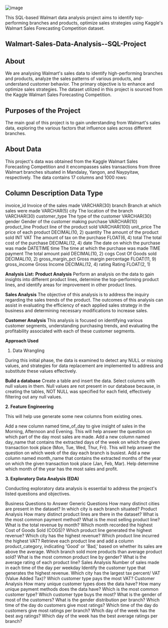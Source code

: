![image](https://github.com/user-attachments/assets/dda870e1-1fe2-47ac-b1d8-504e6b341ac3)


This SQL-based Walmart data analysis project aims to identify top-performing branches and products, optimize sales strategies using Kaggle's Walmart Sales Forecasting Competition dataset.

**Walmart-Sales-Data-Analysis--SQL-Project**
---------------------------------------------------------------------------------------------------------------------------------------------------------------------------------------------------------------------------------------------
**About**
---------------------------------------------------------------------------------------------------------------------------------------------------------------------------------------------------------------------------------------------
We are analysing Walmart's sales data to identify high-performing branches and products, analyze the sales patterns of various products, and understand customer behavior. The primary objective is to enhance and optimize sales strategies. The dataset utilized in this project is sourced from the Kaggle Walmart Sales Forecasting Competition.

**Purposes of the Project**
---------------------------------------------------------------------------------------------------------------------------------------------------------------------------------------------------------------------------------------------
The main goal of this project is to gain understanding from Walmart's sales data, exploring the various factors that influence sales across different branches.

**About Data**
---------------------------------------------------------------------------------------------------------------------------------------------------------------------------------------------------------------------------------------------
This project's data was obtained from the Kaggle Walmart Sales Forecasting Competition and it encompasses sales transactions from three Walmart branches situated in Mandalay, Yangon, and Naypyitaw, respectively. The data contains 17 columns and 1000 rows:

**Column	Description	Data Type**
---------------------------------------------------------------------------------------------------------------------------------------------------------------------------------------------------------------------------------------------
invoice_id	Invoice of the sales made	VARCHAR(30)
branch	Branch at which sales were made	VARCHAR(5)
city	The location of the branch	VARCHAR(30)
customer_type	The type of the customer	VARCHAR(30)
gender	Gender of the customer making purchase	VARCHAR(10)
product_line	Product line of the product sold	VARCHAR(100)
unit_price	The price of each product	DECIMAL(10, 2)
quantity	The amount of the product sold	INT
VAT	The amount of tax on the purchase	FLOAT(6, 4)
total	The total cost of the purchase	DECIMAL(12, 4)
date	The date on which the purchase was made	DATETIME
time	The time at which the purchase was made	TIME
payment	The total amount paid	DECIMAL(10, 2)
cogs	Cost Of Goods sold	DECIMAL(10, 2)
gross_margin_pct	Gross margin percentage	FLOAT(11, 9)
gross_income	Gross Income	DECIMAL(12, 4)
rating	Rating	FLOAT(2, 1)

**Analysis List:**
**Product Analysis**
Perform an analysis on the data to gain insights into different product lines, determine the top-performing product lines, and identify areas for improvement in other product lines.

**Sales Analysis**
The objective of this analysis is to address the inquiry regarding the sales trends of the product. The outcomes of this analysis can assist in evaluating the efficiency of each applied sales strategy in the business and determining necessary modifications to increase sales.

**Customer Analysis**
This analysis is focused on identifying various customer segments, understanding purchasing trends, and evaluating the profitability associated with each of these customer segments.

**Approach Used**
1. Data Wrangling

During this initial phase, the data is examined to detect any NULL or missing values, and strategies for data replacement are implemented to address and substitute these values effectively.

**Build a database**
Create a table and insert the data.
Select columns with null values in them. Null values are not present in our database because, in creating the tables, NOT NULL was specified for each field, effectively filtering out any null values.

**2. Feature Engineering**

This will help use generate some new columns from existing ones.

Add a new column named time_of_day to give insight of sales in the Morning, Afternoon and Evening. This will help answer the question on which part of the day most sales are made.
Add a new column named day_name that contains the extracted days of the week on which the given transaction took place (Mon, Tue, Wed, Thur, Fri). This will help answer the question on which week of the day each branch is busiest.
Add a new column named month_name that contains the extracted months of the year on which the given transaction took place (Jan, Feb, Mar). Help determine which month of the year has the most sales and profit.


**3. Exploratory Data Analysis (EDA)**

Conducting exploratory data analysis is essential to address the project's listed questions and objectives.

Business Questions to Answer
Generic Questions
How many distinct cities are present in the dataset?
In which city is each branch situated?
Product Analysis
How many distinct product lines are there in the dataset?
What is the most common payment method?
What is the most selling product line?
What is the total revenue by month?
Which month recorded the highest Cost of Goods Sold (COGS)?
Which product line generated the highest revenue?
Which city has the highest revenue?
Which product line incurred the highest VAT?
Retrieve each product line and add a column product_category, indicating 'Good' or 'Bad,' based on whether its sales are above the average.
Which branch sold more products than average product sold?
What is the most common product line by gender?
What is the average rating of each product line?
Sales Analysis
Number of sales made in each time of the day per weekday
Identify the customer type that generates the highest revenue.
Which city has the largest tax percent/ VAT (Value Added Tax)?
Which customer type pays the most VAT?
Customer Analysis
How many unique customer types does the data have?
How many unique payment methods does the data have?
Which is the most common customer type?
Which customer type buys the most?
What is the gender of most of the customers?
What is the gender distribution per branch?
Which time of the day do customers give most ratings?
Which time of the day do customers give most ratings per branch?
Which day of the week has the best avg ratings?
Which day of the week has the best average ratings per branch?
